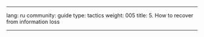 

---

lang: ru
community: guide
type: tactics
weight: 005
title: 5. How to recover from information loss

---

<stub>


